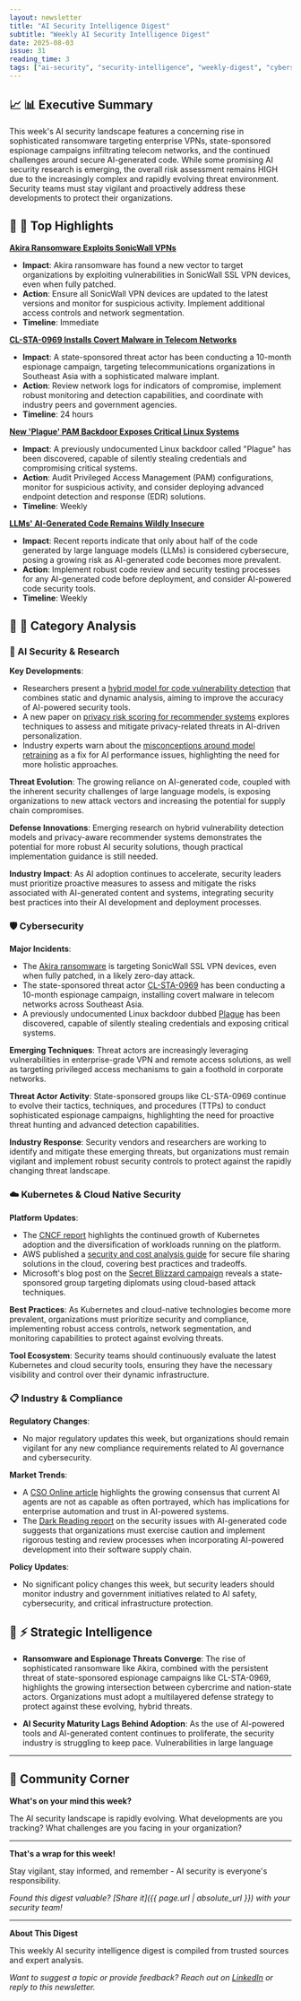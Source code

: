```yaml
---
layout: newsletter
title: "AI Security Intelligence Digest"
subtitle: "Weekly AI Security Intelligence Digest"
date: 2025-08-03
issue: 31
reading_time: 3
tags: ["ai-security", "security-intelligence", "weekly-digest", "cybersecurity"]
---
```


## 📈 📊 Executive Summary

This week's AI security landscape features a concerning rise in sophisticated ransomware targeting enterprise VPNs, state-sponsored espionage campaigns infiltrating telecom networks, and the continued challenges around secure AI-generated code. While some promising AI security research is emerging, the overall risk assessment remains HIGH due to the increasingly complex and rapidly evolving threat environment. Security teams must stay vigilant and proactively address these developments to protect their organizations.

## 📰 🎯 Top Highlights

**[Akira Ransomware Exploits SonicWall VPNs](https://thehackernews.com/2025/08/akira-ransomware-exploits-sonicwall.html)**
- **Impact**: Akira ransomware has found a new vector to target organizations by exploiting vulnerabilities in SonicWall SSL VPN devices, even when fully patched.
- **Action**: Ensure all SonicWall VPN devices are updated to the latest versions and monitor for suspicious activity. Implement additional access controls and network segmentation.
- **Timeline**: Immediate

**[CL-STA-0969 Installs Covert Malware in Telecom Networks](https://thehackernews.com/2025/08/cl-sta-0969-installs-covert-malware-in.html)**
- **Impact**: A state-sponsored threat actor has been conducting a 10-month espionage campaign, targeting telecommunications organizations in Southeast Asia with a sophisticated malware implant.
- **Action**: Review network logs for indicators of compromise, implement robust monitoring and detection capabilities, and coordinate with industry peers and government agencies.
- **Timeline**: 24 hours

**[New 'Plague' PAM Backdoor Exposes Critical Linux Systems](https://thehackernews.com/2025/08/new-plague-pam-backdoor-exposes.html)**
- **Impact**: A previously undocumented Linux backdoor called "Plague" has been discovered, capable of silently stealing credentials and compromising critical systems.
- **Action**: Audit Privileged Access Management (PAM) configurations, monitor for suspicious activity, and consider deploying advanced endpoint detection and response (EDR) solutions.
- **Timeline**: Weekly

**[LLMs' AI-Generated Code Remains Wildly Insecure](https://www.darkreading.com/application-security/llms-ai-generated-code-wildly-insecure)**
- **Impact**: Recent reports indicate that only about half of the code generated by large language models (LLMs) is considered cybersecure, posing a growing risk as AI-generated code becomes more prevalent.
- **Action**: Implement robust code review and security testing processes for any AI-generated code before deployment, and consider AI-powered code security tools.
- **Timeline**: Weekly

## 📰 📂 Category Analysis

### 🤖 AI Security & Research
**Key Developments**:
- Researchers present a [hybrid model for code vulnerability detection](https://arxiv.org/abs/2507.08540) that combines static and dynamic analysis, aiming to improve the accuracy of AI-powered security tools.
- A new paper on [privacy risk scoring for recommender systems](https://arxiv.org/abs/2507.18365) explores techniques to assess and mitigate privacy-related threats in AI-driven personalization.
- Industry experts warn about the [misconceptions around model retraining](https://towardsdatascience.com/the-misconception-of-retraining-why-model-refresh-isnt-always-the-fix/) as a fix for AI performance issues, highlighting the need for more holistic approaches.

**Threat Evolution**: The growing reliance on AI-generated code, coupled with the inherent security challenges of large language models, is exposing organizations to new attack vectors and increasing the potential for supply chain compromises.

**Defense Innovations**: Emerging research on hybrid vulnerability detection models and privacy-aware recommender systems demonstrates the potential for more robust AI security solutions, though practical implementation guidance is still needed.

**Industry Impact**: As AI adoption continues to accelerate, security leaders must prioritize proactive measures to assess and mitigate the risks associated with AI-generated content and systems, integrating security best practices into their AI development and deployment processes.

### 🛡️ Cybersecurity
**Major Incidents**:
- The [Akira ransomware](https://thehackernews.com/2025/08/akira-ransomware-exploits-sonicwall.html) is targeting SonicWall SSL VPN devices, even when fully patched, in a likely zero-day attack.
- The state-sponsored threat actor [CL-STA-0969](https://thehackernews.com/2025/08/cl-sta-0969-installs-covert-malware-in.html) has been conducting a 10-month espionage campaign, installing covert malware in telecom networks across Southeast Asia.
- A previously undocumented Linux backdoor dubbed [Plague](https://thehackernews.com/2025/08/new-plague-pam-backdoor-exposes.html) has been discovered, capable of silently stealing credentials and exposing critical systems.

**Emerging Techniques**: Threat actors are increasingly leveraging vulnerabilities in enterprise-grade VPN and remote access solutions, as well as targeting privileged access mechanisms to gain a foothold in corporate networks.

**Threat Actor Activity**: State-sponsored groups like CL-STA-0969 continue to evolve their tactics, techniques, and procedures (TTPs) to conduct sophisticated espionage campaigns, highlighting the need for proactive threat hunting and advanced detection capabilities.

**Industry Response**: Security vendors and researchers are working to identify and mitigate these emerging threats, but organizations must remain vigilant and implement robust security controls to protect against the rapidly changing threat landscape.

### ☁️ Kubernetes & Cloud Native Security
**Platform Updates**:
- The [CNCF report](https://www.cncf.io/blog/2025/08/02/what-500-experts-revealed-about-kubernetes-adoption-and-workloads/) highlights the continued growth of Kubernetes adoption and the diversification of workloads running on the platform.
- AWS published a [security and cost analysis guide](https://aws.amazon.com/blogs/security/how-to-securely-transfer-files-with-presigned-urls/) for secure file sharing solutions in the cloud, covering best practices and tradeoffs.
- Microsoft's blog post on the [Secret Blizzard campaign](https://www.microsoft.com/en-us/security/blog/2025/07/31/frozen-in-transit-secret-blizzards-aitm-campaign-against-diplomats/) reveals a state-sponsored group targeting diplomats using cloud-based attack techniques.

**Best Practices**: As Kubernetes and cloud-native technologies become more prevalent, organizations must prioritize security and compliance, implementing robust access controls, network segmentation, and monitoring capabilities to protect against evolving threats.

**Tool Ecosystem**: Security teams should continuously evaluate the latest Kubernetes and cloud security tools, ensuring they have the necessary visibility and control over their dynamic infrastructure.

### 📋 Industry & Compliance
**Regulatory Changes**:
- No major regulatory updates this week, but organizations should remain vigilant for any new compliance requirements related to AI governance and cybersecurity.

**Market Trends**:
- A [CSO Online article](https://www.csoonline.com/article/4032291/how-bright-are-ai-agents-not-very-recent-reports-suggest.html) highlights the growing consensus that current AI agents are not as capable as often portrayed, which has implications for enterprise automation and trust in AI-powered systems.
- The [Dark Reading report](https://www.darkreading.com/application-security/llms-ai-generated-code-wildly-insecure) on the security issues with AI-generated code suggests that organizations must exercise caution and implement rigorous testing and review processes when incorporating AI-powered development into their software supply chain.

**Policy Updates**:
- No significant policy changes this week, but security leaders should monitor industry and government initiatives related to AI safety, cybersecurity, and critical infrastructure protection.

## 🧠 ⚡ Strategic Intelligence

- **Ransomware and Espionage Threats Converge**: The rise of sophisticated ransomware like Akira, combined with the persistent threat of state-sponsored espionage campaigns like CL-STA-0969, highlights the growing intersection between cybercrime and nation-state actors. Organizations must adopt a multilayered defense strategy to protect against these evolving, hybrid threats.

- **AI Security Maturity Lags Behind Adoption**: As the use of AI-powered tools and AI-generated content continues to proliferate, the security industry is struggling to keep pace. Vulnerabilities in large language

---

## 💬 Community Corner

**What's on your mind this week?** 

The AI security landscape is rapidly evolving. What developments are you tracking? What challenges are you facing in your organization?

---

**That's a wrap for this week!**

Stay vigilant, stay informed, and remember - AI security is everyone's responsibility.

*Found this digest valuable? [Share it]({{ page.url | absolute_url }}) with your security team!*

---

**About This Digest**

This weekly AI security intelligence digest is compiled from trusted sources and expert analysis. 

*Want to suggest a topic or provide feedback? Reach out on [LinkedIn](https://linkedin.com/in/aminraji) or reply to this newsletter.*